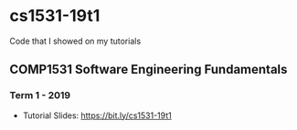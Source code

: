 # cs1531-19t1

Code that I showed on my tutorials

## COMP1531 Software Engineering Fundamentals

### Term 1 - 2019

- Tutorial Slides: <https://bit.ly/cs1531-19t1>
